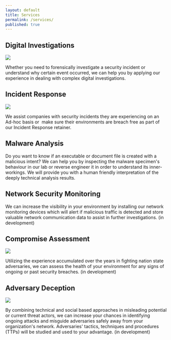 ```yaml
---
layout: default
title: Services
permalink: /services/
published: true
---
```


## Digital Investigations
<div style="clear: left;">
    <p><img src="{{ site.baseurl }}/images/forensics.png"></p>
    <p>Whether you need to forensically investigate a security incident or understand why certain event occurred, we can help you by applying our experience in dealing with complex digital investigations.</p>
</div>

## Incident Response
<div style="clear: left;">
    <p><img src="{{ site.baseurl }}/images/IR_process.png"></p>
    <p>We assist companies with security incidents they are experiencing on an Ad-hoc basis or  make sure their environments are breach free as part of our Incident Response retainer.</p>
</div>

## Malware Analysis
Do you want to know if an executable or document file is created with a malicious intent? We can help you by inspecting the malware specimen's behaviour in our lab or reverse engineer it in order to understand its inner-workings. We will provide you with a human friendly interpretation of the deeply technical analysis results.

## Network Security Monitoring
We can increase the visibility in your environment by installing our network monitoring devices which will alert if malicious traffic is detected and store valuable network communication data to assist in further investigations. (in development)

## Compromise Assessment
<div style="clear: left;">
    <p><img src="{{ site.baseurl }}/images/CompromiseAssessment.png"></p>
    <p>Utilizing the experience accumulated over the years in fighting nation state adversaries, we can assess the health of your environment for any signs of ongoing or past security breaches. (in development)</p>
</div>

## Adversary Deception
<div style="clear: left;">
    <p><img src="{{ site.baseurl }}/images/AdversaryDeception.png"></p>
    <p>By combining technical and social based approaches in misleading potential or current threat actors, we can increase your chances in identifying ongoing attacks and misguide adversaries safely away from your organization's network. Adversaries' tactics, techniques and procedures (TTPs) will be studied and used to your advantage. (in development)</p>
</div>
